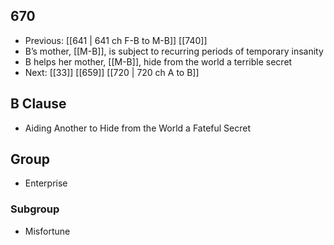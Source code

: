 ## 670
- Previous: [[641 | 641 ch F-B to M-B]] [[740]] 
- B’s mother, [[M-B]], is subject to recurring periods of temporary insanity
- B helps her mother, [[M-B]], hide from the world a terrible secret
- Next: [[33]] [[659]] [[720 | 720 ch A to B]] 

## B Clause
- Aiding Another to Hide from the World a Fateful Secret

## Group
- Enterprise

### Subgroup
- Misfortune

